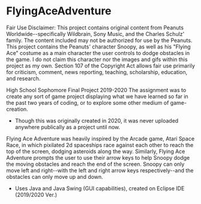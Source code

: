 # FlyingAceAdventure
 
Fair Use Disclaimer: This project contains original content from Peanuts Worldwide--specifically Wildbrain, Sony Music, and the Charles Schulz' family. The content included may not be authorized for use by the Peanuts. This project contains the Peanuts' character Snoopy, as well as his "Flying Ace" costume as a main character the user controls to dodge obstacles in the game. I do not claim this character nor the images and gifs within this project as my own. Section 107 of the Copyright Act allows fair use primarily for criticism, comment, news reporting, teaching, scholarship, education, and research.

High School Sophomore Final Project 2019-2020
The assignment was to create any sort of game project displaying what we have learned so far in the past two years of coding, or to explore some other medium of game-creation.
- Though this was originally created in 2020, it was never uploaded anywhere publically as a project until now.

Flying Ace Adventure was heavily inspired by the Arcade game, Atari Space Race, in which pixilated 2d spaceships race against each other to reach the top of the screen, dodging asteroids along the way. Similarly, Flying Ace Adventure prompts the user to use their arrow keys to help Snoopy dodge the moving obstacles and reach the end of the screen. Snoopy can only move left and right--with the left and right arrow keys respectively--and the obstacles can only move up and down. 
- Uses Java and Java Swing (GUI capabilities), created on Eclipse IDE (2019/2020 Ver.)
